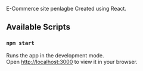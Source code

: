 E-Commerce site penlagbe
Created using React.

## Available Scripts

### `npm start`

Runs the app in the development mode.\
Open [http://localhost:3000](http://localhost:3000) to view it in your browser.
